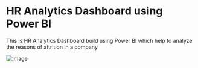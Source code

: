 # HR Analytics Dashboard using Power BI
This is HR Analytics Dashboard build using Power BI which help to analyze the reasons of attrition in a company

![image](https://github.com/Niktiru/HR-Analytics-Dashboard-using-Power-BI/assets/109805535/cd1fc65b-1b1d-449c-9ee8-23344a5b09ba)

